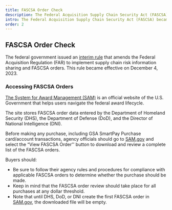 ```yaml
---
title: FASCSA Order Check
description: The Federal Acquisition Supply Chain Security Act (FASCSA) became effective in December 2023.
intro: The Federal Acquisition Supply Chain Security Act (FASCSA) became effective in December 2023.
order: 2
---
```


## FASCSA Order Check

The federal government issued an [interim rule](https://www.federalregister.gov/documents/2023/10/05/2023-21320/federal-acquisition-regulation-implementation-of-federal-acquisition-supply-chain-security-act) that amends the Federal Acquisition Regulation (FAR) to implement supply chain risk information sharing and FASCSA orders. This rule became effective on December 4, 2023.

### Accessing FASCSA Orders
[The System for Award Management (SAM)](http://sam.gov) is an official website of the U.S. Government that helps users navigate the federal award lifecycle. 

The site stores FASCSA order data entered by the Department of Homeland Security (DHS), the Department of Defense (DoD), and the Director of National Intelligence (DNI).

Before making any purchase, including GSA SmartPay Purchase card/account transactions, agency officials should go to [SAM.gov](http://sam.gov) and select the “View FASCSA Order'' button to download and review a complete list of the FASCSA orders.

Buyers should:
- Be sure to follow their agency rules and procedures for compliance with applicable FASCSA orders to determine whether the purchase should be made. 
- Keep in mind that the FASCSA order review should take place for all purchases at any dollar threshold.
- Note that until DHS, DoD, or DNI create the first FASCSA order in [SAM.gov]((http://sam.gov)), the downloaded file will be empty.
